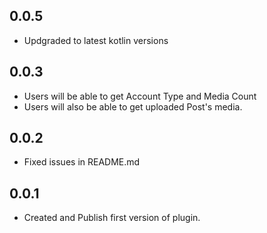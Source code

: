 ## 0.0.5

* Updgraded to latest kotlin versions 

## 0.0.3

* Users will be able to get Account Type and Media Count
* Users will also be able to get uploaded Post's media. 

## 0.0.2

* Fixed issues in README.md

## 0.0.1

* Created and Publish first version of plugin. 
